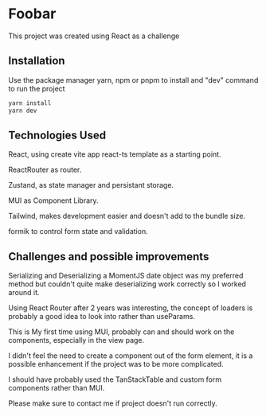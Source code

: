 # Foobar

This project was created using React as a challenge

## Installation

Use the package manager yarn, npm or pnpm to install and "dev" command to run the project

```bash
yarn install
yarn dev
```

## Technologies Used

React, using create vite app react-ts template as a starting point.

ReactRouter as router.

Zustand, as state manager and persistant storage.

MUI as Component Library.

Tailwind, makes development easier and doesn't add to the bundle size.

formik to control form state and validation.

## Challenges and possible improvements

Serializing and Deserializing a MomentJS date object was my preferred method but couldn't quite make deserializing work correctly so I worked around it.

Using React Router after 2 years was interesting, the concept of loaders is probably a good idea to look into rather than useParams.

This is My first time using MUI, probably can and should work on the components, especially in the view page.

I didn't feel the need to create a component out of the form element, it is a possible enhancement if the project was to be more complicated.

I should have probably used the TanStackTable and custom form components rather than MUI.

Please make sure to contact me if project doesn't run correctly.
